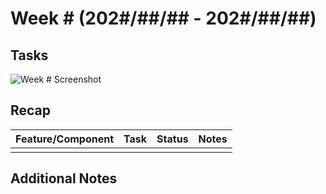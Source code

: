 # Week # (202#/##/## - 202#/##/##)

## Tasks

![Week # Screenshot](peerevalw#.png)

## Recap

| Feature/Component | Task | Status | Notes |
|---|---|---|---|
||||

## Additional Notes

